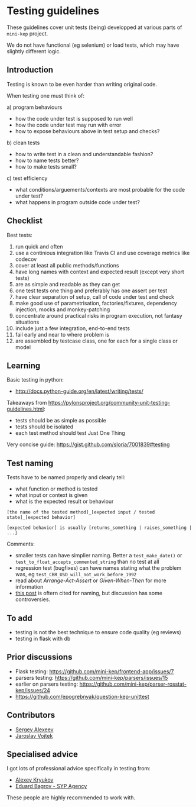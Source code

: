 Testing guidelines
==================

These guidelines cover unit tests (being) developped at various parts of ```mini-kep``` project.

We do not have functional (eg selenium) or load tests, which may have slightly different logic. 

Introduction
------------

Testing is known to be even harder than writing original code. 

When testing one must think of:

a) program behaviours
- how the code under test is supposed to run well 
- how the code under test may run with error
- how to expose behaviours above in test setup and checks?


b) clean tests
- how to write test in a clean and understandable fashion? 
- how to name tests better?
- how to make tests small?

c) test efficiency
- what conditions/arguements/contexts are most probable for the code under test?
- what happens in program outside code under test?


Checklist
----------

Best tests:
1. run quick and often
2. use a continious integration like Travis CI and use coverage metrics like codecov 
3. cover at least all public methods/functions
4. have long names with context and expected result (except very short tests)
5. are as simple and readable as they can get
6. one test tests one thing and preferably has one assert per test
7. have clear separation of setup, call of code under test and check 
8. make good use of parametrisation, factories/fixtures, dependency injection, mocks and monkey-patching
9. concentrate around practical risks in program execution, not fantasy situations  
10. include just a few integration, end-to-end tests
11. fail early and near to where problem is
12. are assembled by testcase class, one for each for a single class or model

Learning
--------
Basic testing in python:
- <http://docs.python-guide.org/en/latest/writing/tests/>

Takeaways from <https://pylonsproject.org/community-unit-testing-guidelines.html>:
- tests should be as simple as possible
- tests should be isolated
- each test method should test Just One Thing

Very concise guide: <https://gist.github.com/sloria/7001839#testing>

Test naming
-----------

Tests have to be named properly and clearly tell:
- what function or method is tested
- what input or context is given
- what is the expected result or behaviour


```
[the name of the tested method]_[expected input / tested state]_[expected behavior]

[expected behavior] is usually [returns_something | raises_something | ...]
```
   

Comments:
  - smaller tests can have simplier naming. Better a ```test_make_date()``` or
    ```test_to_float_accepts_commented_string``` than no test at all  
  - regression test (bugfixes) can have names stating what the problem was, eg ```test_CBR_USD_will_not_work_before_1992```
  - read about *Arrange-Act-Assert* or *Given-When-Then* for more information
  - [this post](https://stackoverflow.com/questions/155436/unit-test-naming-best-practices) is oftern cited for naming, 
    but discussion has some controversies. 

To add 
--------
- testing is not the best technique to ensure code quality (eg reviews)
- testing in flask with db

Prior discussions
-----------------
- Flask testing: <https://github.com/mini-kep/frontend-app/issues/7>
- parsers testing: <https://github.com/mini-kep/parsers/issues/15>
- earlier on parsers testing: <https://github.com/mini-kep/parser-rosstat-kep/issues/24>
- <https://github.com/epogrebnyak/question-kep-unittest>


Contributors 
------------
- [Sergey Alexeev](https://www.upwork.com/freelancers/~013cff3deed9987cf5)
- [Jaroslav Vojtek](https://www.upwork.com/freelancers/~01eeba06021f7e72ef?viewMode=1)


Specialised advice 
------------------
I got lots of  professional advice specifically in testing from:
- [Alexey Kryukov](https://www.upwork.com/fl/alexey) 
- [Eduard Bagrov - SYP Agency](https://www.upwork.com/freelancers/~01ce161462df65feaa) 

These people are highly recommended to work with. 
